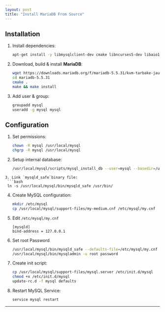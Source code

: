 ```yaml
---
layout: post
title: "Install MariaDB From Source"
---
```


## Installation
1. Install dependencies:
   ```bash
   apt-get install -y libmysqlclient-dev cmake libncurses5-dev libaio1 libaio-dev
   ```
2. Download, build & install **MariaDB**:
   ```bash
   wget https://downloads.mariadb.org/f/mariadb-5.5.31/kvm-tarbake-jaunty-x86/mariadb-5.5.31.tar.gz/from/http:/mirror2.hs-esslingen.de/mariadb -O - | tar zxf -
   cd mariadb-5.5.31
   cmake .
   make && make install
   ```
3. Add user & group:
   ```bash
   groupadd mysql
   useradd -g mysql mysql
   ```

## Configuration
1. Set permissions:
   ```bash
   chown -R mysql /usr/local/mysql
   chgrp -R mysql /usr/local/mysql
   ```
2. Setup internal database:
   ```bash
   /usr/local/mysql/scripts/mysql_install_db --user=mysql --basedir=/usr/local/mysql --datadir=/usr/local/mysql/data
  ```
3. Link `mysqld_safe`binary file:
   ```bash
   ln -s /usr/local/mysql/bin/mysqld_safe /usr/bin/
   ```
4. Create MySQL configuration:
   ```bash
   mkdir /etc/mysql
   cp /usr/local/mysql/support-files/my-medium.cnf /etc/mysql/my.cnf
   ```
5. Edit `/etc/mysql/my.cnf`
   ```
   [mysqld]
   bind-address = 127.0.0.1
   ```
6. Set root Password
   ```bash
   /usr/local/mysql/bin/mysqld_safe --defaults-file=/etc/mysql/my.cnf --user=mysql --datadir=/usr/local/mysql/data &
   /usr/local/mysql/bin/mysqladmin -u root password
   ```
7. Create init script:
   ```bash
   cp /usr/local/mysql/support-files/mysql.server /etc/init.d/mysql 
   chmod +x /etc/init.d/mysql
   update-rc.d -f mysql defaults
   ```
8. Restart MySQL Service:
   ```bash
   service mysql restart
   ```

---
